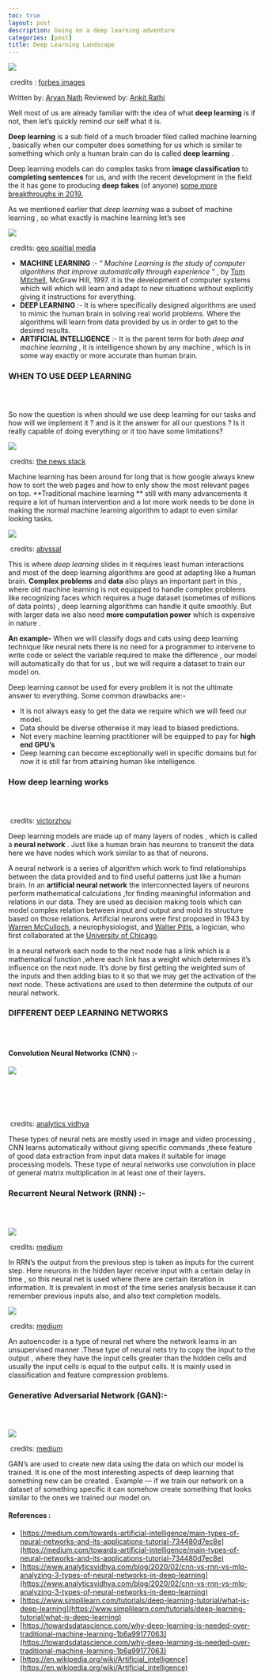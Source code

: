 ```yaml
---
toc: true
layout: post
description: Going on a deep learning adventure
categories: [post]
title: Deep Learning Landscape 
---
```


![](https://cdn-images-1.medium.com/max/800/0*DC-NlAJCQiR2C945)

​ credits : [forbes
images](https://thumbor.forbes.com/thumbor/960x0/https%3A%2F%2Fblogs-images.forbes.com%2Fbernardmarr%2Ffiles%2F2018%2F10%2FAdobeStock_179912599-1-1200x797.jpg)

Written by: [Aryan Nath](https://www.linkedin.com/in/aryan-nath-7324aa200/)
Reviewed by: [Ankit Rathi](https://www.linkedin.com/in/ankitrathi/)

Well most of us are already familiar with the idea of what **deep learning** is
if not, then let’s quickly remind our self what it is.

**Deep learning** is a sub field of a much broader filed called machine learning
, basically when our computer does something for us which is similar to
something which only a human brain can do is called **deep learning** .

Deep learning models can do complex tasks from **image classification** to
**completing sentences** for us, and with the recent development in the field
the it has gone to producing **deep fakes** (of anyone) [some more breakthroughs
in
2019.](https://analyticsindiamag.com/top-7-artificial-intelligence-breakthroughs-we-saw-in-2019/)

As we mentioned earlier that *deep learning* was a subset of machine learning ,
so what exactly is machine learning let’s see

![](https://cdn-images-1.medium.com/max/800/0*r9fVFdCbW77-p8NG)

​ credits: [geo spaitial
media](https://geospatialmedia.s3.amazonaws.com/wp-content/uploads/2017/05/AAEAAQAAAAAAAAhPAAAAJDlkMWMwNTA1LTZkZjUtNDA5MS1hYT.jpg)

* **MACHINE LEARNING** :- “ *Machine Learning is the study of computer algorithms
that improve automatically through experience* “ , by [Tom
Mitchell](http://www.cs.cmu.edu/~tom), McGraw Hill, 1997. it is the development
of computer systems which will which will learn and adapt to new situations
without explicitly giving it instructions for everything.
* **DEEP LEARNING** :- It is where specifically designed algorithms are used to
mimic the human brain in solving real world problems. Where the algorithms will
learn from data provided by us in order to get to the desired results.
* **ARTIFICIAL INTELLIGENCE** :- It is the parent term for both *deep and machine
learning* , it is intelligence shown by any machine , which is in some way
exactly or more accurate than human brain.

### WHEN TO USE DEEP LEARNING

### <br> 

So now the question is when should we use deep learning for our tasks and how
will we implement it ? and is it the answer for all our questions ? Is it really
capable of doing everything or it too have some limitations?

![](https://cdn-images-1.medium.com/max/800/0*16Og_qtitvIemOn4)

​ credits: [the news
stack](https://cdn.thenewstack.io/media/2020/05/6a5f470b-02.png)

Machine learning has been around for long that is how google always knew how to
sort the web pages and how to only show the most relevant pages on top.
**Traditional machine learning ** still with many advancements it require a lot
of human intervention and a lot more work needs to be done in making the normal
machine learning algorithm to adapt to even similar looking tasks.

![](https://cdn-images-1.medium.com/max/800/0*YUyMSFUKc2C-LcQ7)

​ credits:
[abyssal](https://abyssal.eu/wp-content/uploads/AbyssalAi-traditional_vs_deep-performance.png)

This is where *deep learning* slides in it requires least human interactions and
most of the deep learning algorithms are good at adapting like a human brain.
**Complex problems** and **data** also plays an important part in this , where
old machine learning is not equipped to handle complex problems like recognizing
faces which requires a huge dataset (sometimes of millions of data points) ,
deep learning algorithms can handle it quite smoothly. But with larger data we
also need **more computation power** which is expensive in nature .

**An example-** When we will classify dogs and cats using deep learning
technique like neural nets there is no need for a programmer to intervene to
write code or select the variable required to make the difference , our model
will automatically do that for us , but we will require a dataset to train our
model on.

Deep learning cannot be used for every problem it is not the ultimate answer to
everything. Some common drawbacks are:-

* It is not always easy to get the data we require which we will feed our model.
* Data should be diverse otherwise it may lead to biased predictions.
* Not every machine learning practitioner will be equipped to pay for **high end
GPU’s**
* Deep learning can become exceptionally well in specific domains but for now it
is still far from attaining human like intelligence.

### How deep learning works

### <br> 

​ credits: [victorzhou](https://victorzhou.com/media/nn-series/network.svg)

Deep learning models are made up of many layers of nodes , which is called a
**neural network** . Just like a human brain has neurons to transmit the data
here we have nodes which work similar to as that of neurons.

A neural network is a series of algorithm which work to find relationships
between the data provided and to find useful patterns just like a human brain.
In an **artificial neural network** the interconnected layers of neurons perform
mathematical calculations ,for finding meaningful information and relations in
our data. They are used as decision making tools which can model complex
relation between input and output and mold its structure based on those
relations. Artificial neurons were first proposed in 1943 by [Warren
McCulloch](https://en.wikipedia.org/wiki/Warren_Sturgis_McCulloch), a
neurophysiologist, and [Walter
Pitts](https://en.wikipedia.org/wiki/Walter_Pitts), a logician, who first
collaborated at the [University of
Chicago](https://en.wikipedia.org/wiki/University_of_Chicago).

In a neural network each node to the next node has a link which is a
mathematical function ,where each link has a weight which determines it’s
influence on the next node. It’s done by first getting the weighted sum of the
inputs and then adding bias to it so that we may get the activation of the next
node. These activations are used to then determine the outputs of our neural
network.

### DIFFERENT DEEP LEARNING NETWORKS

### <br> 

#### Convolution Neural Networks (CNN) :-

![](https://cdn-images-1.medium.com/max/800/0*fmQL3BX7PLybKTww)

#### <br> 

#### <br> 

​ credits: [analytics
vidhya](https://cdn.analyticsvidhya.com/wp-content/uploads/2020/02/1oB3S5yHHhvougJkPXuc8og.gif)

These types of neural nets are mostly used in image and video processing , CNN
learns automatically without giving specific commands ,these feature of good
data extraction from input data makes it suitable for image processing models.
These type of neural networks use convolution in place of general matrix
multiplication in at least one of their layers.

### Recurrent Neural Network (RNN) :-

### <br> 

![](https://cdn-images-1.medium.com/max/800/0*4cXXePDytdlgX57H)

​ credits: [medium](https://miro.medium.com/max/1039/0/8AfmjQTGGEmEFxIa.png)

In RRN’s the output from the previous step is taken as inputs for the current
step. Here neurons in the hidden layer receive input with a certain delay in
time , so this neural net is used where there are certain iteration in
information. It is prevalent in most of the time series analysis because it can
remember previous inputs also, and also text completion models.

![](https://cdn-images-1.medium.com/max/800/0*aNpWclaw16LIabsK)

​ credits: [medium](https://miro.medium.com/max/785/030h4uFH8GxOT23fk.png)

An autoencoder is a type of neural net where the network learns in an
unsupervised manner .These type of neural nets try to copy the input to the
output , where they have the input cells greater than the hidden cells and
usually the input cells is equal to the output cells. It is mainly used in
classification and feature compression problems.

### Generative Adversarial Network (GAN):-

### <br> 

![](https://cdn-images-1.medium.com/max/800/0*OMAARZtRmalNcjiY)

​ credits: [medium](https://miro.medium.com/max/1091/0/wDTai055oQ7F0AoW.png)

GAN’s are used to create new data using the data on which our model is trained.
It is one of the most interesting aspects of deep learning that something new
can be created . Example — if we train our network on a dataset of something
specific it can somehow create something that looks similar to the ones we
trained our model on.

#### References :

* [https://medium.com/towards-artificial-intelligence/main-types-of-neural-networks-and-its-applications-tutorial-734480d7ec8e](https://medium.com/towards-artificial-intelligence/main-types-of-neural-networks-and-its-applications-tutorial-734480d7ec8e)
* [https://www.analyticsvidhya.com/blog/2020/02/cnn-vs-rnn-vs-mlp-analyzing-3-types-of-neural-networks-in-deep-learning](https://www.analyticsvidhya.com/blog/2020/02/cnn-vs-rnn-vs-mlp-analyzing-3-types-of-neural-networks-in-deep-learning)
* [https://www.simplilearn.com/tutorials/deep-learning-tutorial/what-is-deep-learning](https://www.simplilearn.com/tutorials/deep-learning-tutorial/what-is-deep-learning)
* [https://towardsdatascience.com/why-deep-learning-is-needed-over-traditional-machine-learning-1b6a99177063](https://towardsdatascience.com/why-deep-learning-is-needed-over-traditional-machine-learning-1b6a99177063)
* [https://en.wikipedia.org/wiki/Artificial_intelligence](https://en.wikipedia.org/wiki/Artificial_intelligence)


